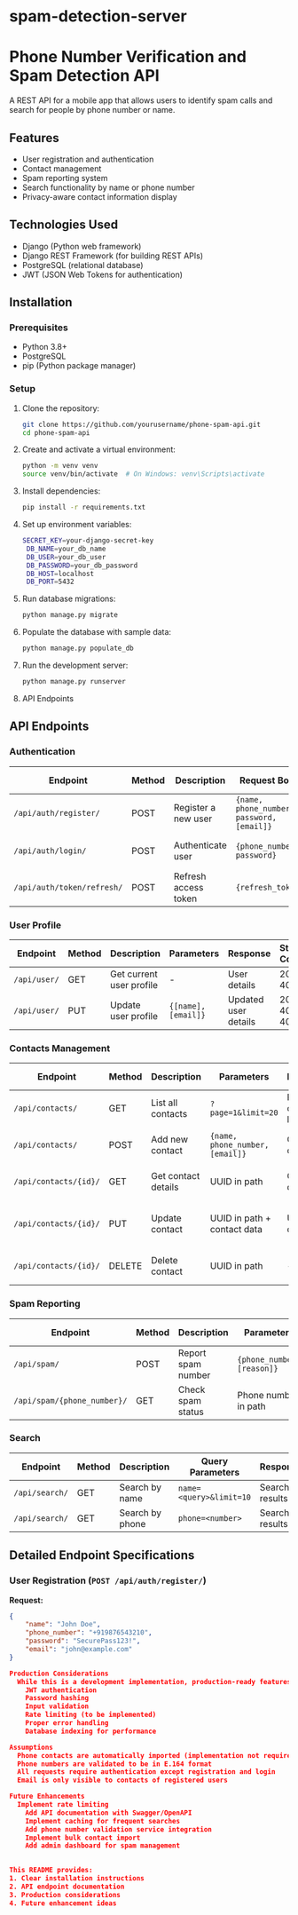 # spam-detection-server

# Phone Number Verification and Spam Detection API

A REST API for a mobile app that allows users to identify spam calls and search for people by phone number or name.

## Features

- User registration and authentication
- Contact management
- Spam reporting system
- Search functionality by name or phone number
- Privacy-aware contact information display

## Technologies Used

- Django (Python web framework)
- Django REST Framework (for building REST APIs)
- PostgreSQL (relational database)
- JWT (JSON Web Tokens for authentication)

## Installation

### Prerequisites

- Python 3.8+
- PostgreSQL
- pip (Python package manager)

### Setup

1. Clone the repository:
   ```bash
   git clone https://github.com/yourusername/phone-spam-api.git
   cd phone-spam-api
2. Create and activate a virtual environment:
   ```bash
   python -m venv venv
   source venv/bin/activate  # On Windows: venv\Scripts\activate
3. Install dependencies:
   ```bash
   pip install -r requirements.txt
4. Set up environment variables:
   ```bash
   SECRET_KEY=your-django-secret-key
    DB_NAME=your_db_name
    DB_USER=your_db_user
    DB_PASSWORD=your_db_password
    DB_HOST=localhost
    DB_PORT=5432
5.  Run database migrations:
    ```bash
    python manage.py migrate
6.  Populate the database with sample data:
    ```bash
    python manage.py populate_db
7.  Run the development server:
    ```bash
    python manage.py runserver
8.  API Endpoints
   ## API Endpoints

### Authentication

| Endpoint | Method | Description | Request Body | Response | Status Codes |
|----------|--------|-------------|--------------|----------|--------------|
| `/api/auth/register/` | POST | Register a new user | `{name, phone_number, password, [email]}` | User details + tokens | 201, 400 |
| `/api/auth/login/` | POST | Authenticate user | `{phone_number, password}` | Access + refresh tokens | 200, 401 |
| `/api/auth/token/refresh/` | POST | Refresh access token | `{refresh_token}` | New access token | 200, 401 |

### User Profile

| Endpoint | Method | Description | Parameters | Response | Status Codes |
|----------|--------|-------------|------------|----------|--------------|
| `/api/user/` | GET | Get current user profile | - | User details | 200, 401 |
| `/api/user/` | PUT | Update user profile | `{[name], [email]}` | Updated user details | 200, 400, 401 |

### Contacts Management

| Endpoint | Method | Description | Parameters | Response | Status Codes |
|----------|--------|-------------|------------|----------|--------------|
| `/api/contacts/` | GET | List all contacts | `?page=1&limit=20` | Paginated contacts list | 200, 401 |
| `/api/contacts/` | POST | Add new contact | `{name, phone_number, [email]}` | Created contact | 201, 400, 401 |
| `/api/contacts/{id}/` | GET | Get contact details | UUID in path | Contact details | 200, 404, 401 |
| `/api/contacts/{id}/` | PUT | Update contact | UUID in path + contact data | Updated contact | 200, 400, 401, 404 |
| `/api/contacts/{id}/` | DELETE | Delete contact | UUID in path | - | 204, 401, 404 |

### Spam Reporting

| Endpoint | Method | Description | Parameters | Response | Status Codes |
|----------|--------|-------------|------------|----------|--------------|
| `/api/spam/` | POST | Report spam number | `{phone_number, [reason]}` | Spam report details | 201, 400, 401 |
| `/api/spam/{phone_number}/` | GET | Check spam status | Phone number in path | Spam report stats | 200, 401 |

### Search

| Endpoint | Method | Description | Query Parameters | Response | Status Codes |
|----------|--------|-------------|------------------|----------|--------------|
| `/api/search/` | GET | Search by name | `name=<query>&limit=10` | Search results | 200, 401 |
| `/api/search/` | GET | Search by phone | `phone=<number>` | Search results | 200, 401 |

## Detailed Endpoint Specifications

### User Registration (`POST /api/auth/register/`)
**Request:**
```json
{
    "name": "John Doe",
    "phone_number": "+919876543210",
    "password": "SecurePass123!",
    "email": "john@example.com"
}

Production Considerations
  While this is a development implementation, production-ready features include:
    JWT authentication
    Password hashing
    Input validation
    Rate limiting (to be implemented)
    Proper error handling
    Database indexing for performance

Assumptions
  Phone contacts are automatically imported (implementation not required)
  Phone numbers are validated to be in E.164 format
  All requests require authentication except registration and login
  Email is only visible to contacts of registered users

Future Enhancements
  Implement rate limiting
    Add API documentation with Swagger/OpenAPI
    Implement caching for frequent searches
    Add phone number validation service integration
    Implement bulk contact import
    Add admin dashboard for spam management
    

This README provides:
1. Clear installation instructions
2. API endpoint documentation
3. Production considerations
4. Future enhancement ideas

